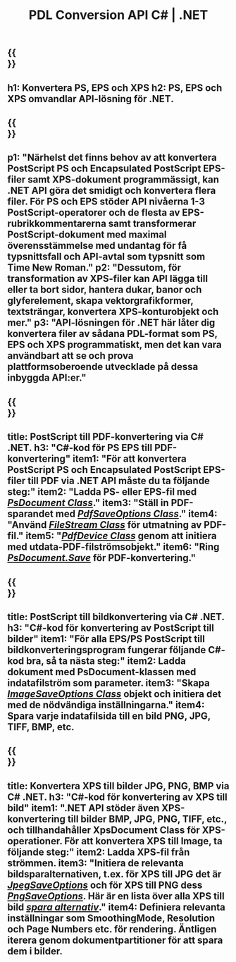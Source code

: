 ﻿---
translation: true
template: /_templates/_conversion-net.md
title: PDL Conversion API C# | .NET
url: /net/conversion/
description: Konvertera PS, EPS och XPS till PDF och bilder inklusive BMP, JPG, PNG och TIFF med hjälp av .NET-biblioteket med Aspose.Page PDL-konverteringsfunktionen.
family: page
platformtag: net
feature: conversion
---

{{<section banner>}}
---
h1: Konvertera PS, EPS och XPS
h2: PS, EPS och XPS omvandlar API-lösning för .NET.
---

{{<section overview>}}
---
p1: "Närhelst det finns behov av att konvertera PostScript PS och Encapsulated PostScript EPS-filer samt XPS-dokument programmässigt, kan .NET API göra det smidigt och konvertera flera filer. För PS och EPS stöder API nivåerna 1-3 PostScript-operatorer och de flesta av EPS-rubrikkommentarerna samt transformerar PostScript-dokument med maximal överensstämmelse med undantag för få typsnittsfall och API-avtal som typsnitt som Time New Roman."
p2: "Dessutom, för transformation av XPS-filer kan API lägga till eller ta bort sidor, hantera dukar, banor och glyferelement, skapa vektorgrafikformer, textsträngar, konvertera XPS-konturobjekt och mer."
p3: "API-lösningen för .NET här låter dig konvertera filer av sådana PDL-format som PS, EPS och XPS programmatiskt, men det kan vara användbart att se och prova plattformsoberoende utvecklade på dessa inbyggda API:er."
---

{{<section feature1>}}
---
title: PostScript till PDF-konvertering via C# .NET.
h3: "C#-kod för PS EPS till PDF-konvertering"
item1: "För att konvertera PostScript PS och Encapsulated PostScript EPS-filer till PDF via .NET API måste du ta följande steg:"
item2: "Ladda PS- eller EPS-fil med [*PsDocument Class*](https://reference.aspose.com/page/net/aspose.page.eps/psdocument/)."
item3: "Ställ in PDF-sparandet med [*PdfSaveOptions Class*](https://reference.aspose.com/page/net/aspose.page.eps.device/pdfsaveoptions/)."
item4: "Använd [*FileStream Class*](https://docs.microsoft.com/en-us/dotnet/api/system.io.filestream) för utmatning av PDF-fil."
item5: "[*PdfDevice Class*](https://reference.aspose.com/page/net/aspose.page.eps.device/pdfdevice/) genom att initiera med utdata-PDF-filströmsobjekt."
item6: "Ring [*PsDocument.Save*](https://reference.aspose.com/page/net/aspose.page.eps/psdocument/save/) för PDF-konvertering."
---

{{<section feature2>}}
---
title: PostScript till bildkonvertering via C# .NET.
h3: "C#-kod för konvertering av PostScript till bilder"
item1: "För alla EPS/PS PostScript till bildkonverteringsprogram fungerar följande C#-kod bra, så ta nästa steg:"
item2: Ladda dokument med PsDocument-klassen med indatafilström som parameter.
item3: "Skapa [*ImageSaveOptions Class*](https://reference.aspose.com/page/net/aspose.page.xps.presentation.image/imagesaveoptions/) objekt och initiera det med de nödvändiga inställningarna."
item4: Spara varje indatafilsida till en bild PNG, JPG, TIFF, BMP, etc.
---

{{<section feature3>}}
---
title: Konvertera XPS till bilder JPG, PNG, BMP via C# .NET.
h3: "C#-kod för konvertering av XPS till bild"
item1: ".NET API stöder även XPS-konvertering till bilder BMP, JPG, PNG, TIFF, etc., och tillhandahåller XpsDocument Class för XPS-operationer. För att konvertera XPS till Image, ta följande steg:"
item2: Ladda XPS-fil från strömmen.
item3: "Initiera de relevanta bildsparalternativen, t.ex. för **XPS till JPG** det är [*JpegSaveOptions*](https://reference.aspose.com/page/net/aspose.page.xps.presentation.image/jpegsaveoptions/) och för **XPS till PNG** dess [*PngSaveOptions*](https://reference.aspose.com/page/net/aspose.page.xps.presentation.image/jpegsaveoptions/). Här är en lista över alla XPS till bild [*spara alternativ*](https://reference.aspose.com/page/net/aspose.page.xps.presentation.image/)."
item4: Definiera relevanta inställningar som SmoothingMode, Resolution och Page Numbers etc. för rendering. Äntligen iterera genom dokumentpartitioner för att spara dem i bilder.
---
